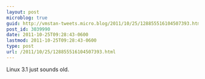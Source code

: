 ```yaml
---
layout: post
microblog: true
guid: http://vmstan-tweets.micro.blog/2011/10/25/128855516104507393.html
post_id: 3039990
date: 2011-10-25T09:28:43-0600
lastmod: 2011-10-25T09:28:43-0600
type: post
url: /2011/10/25/128855516104507393.html
---
```

Linux 3.1 just sounds old.
